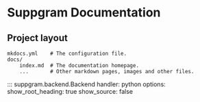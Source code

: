 # Suppgram Documentation

## Project layout

    mkdocs.yml    # The configuration file.
    docs/
        index.md  # The documentation homepage.
        ...       # Other markdown pages, images and other files.


::: suppgram.backend.Backend
    handler: python
    options:
      show_root_heading: true
      show_source: false
